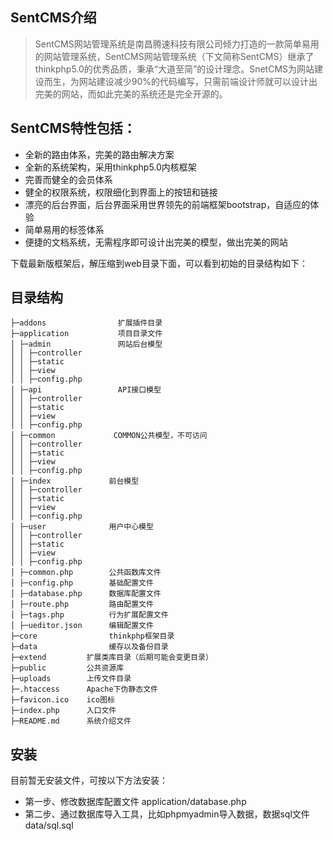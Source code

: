 ## SentCMS介绍
> SentCMS网站管理系统是南昌腾速科技有限公司倾力打造的一款简单易用的网站管理系统，SentCMS网站管理系统（下文简称SentCMS）继承了thinkphp5.0的优秀品质，秉承“大道至简”的设计理念。SnetCMS为网站建设而生，为网站建设减少90%的代码编写，只需前端设计师就可以设计出完美的网站，而如此完美的系统还是完全开源的。

## SentCMS特性包括：
* 全新的路由体系，完美的路由解决方案
* 全新的系统架构，采用thinkphp5.0内核框架
* 完善而健全的会员体系
* 健全的权限系统，权限细化到界面上的按钮和链接
* 漂亮的后台界面，后台界面采用世界领先的前端框架bootstrap，自适应的体验
* 简单易用的标签体系
* 便捷的文档系统，无需程序即可设计出完美的模型，做出完美的网站

下载最新版框架后，解压缩到web目录下面，可以看到初始的目录结构如下：
## 目录结构
~~~
├─addons                扩展插件目录
├─application           项目目录文件
│ ├─admin               网站后台模型
│ │ ├─controller
│ │ ├─static
│ │ ├─view
│ │ ├─config.php
│ ├─api                 API接口模型
│ │ ├─controller
│ │ ├─static
│ │ ├─view
│ │ ├─config.php
│ ├─common             COMMON公共模型，不可访问
│ │ ├─controller
│ │ ├─static
│ │ ├─view
│ │ ├─config.php
│ ├─index             前台模型
│ │ ├─controller
│ │ ├─static
│ │ ├─view
│ │ ├─config.php
│ ├─user              用户中心模型
│ │ ├─controller
│ │ ├─static
│ │ ├─view
│ │ ├─config.php
│ ├─common.php        公共函数库文件
│ ├─config.php        基础配置文件
│ ├─database.php      数据库配置文件
│ ├─route.php         路由配置文件
│ ├─tags.php          行为扩展配置文件
│ ├─ueditor.json      编辑配置文件
├─core                thinkphp框架目录
├─data                缓存以及备份目录
├─extend         扩展类库目录（后期可能会变更目录）
├─public         公共资源库
├─uploads        上传文件目录
├─.htaccess      Apache下伪静态文件
├─favicon.ico    ico图标
├─index.php      入口文件
├─README.md      系统介绍文件
~~~

## 安装

目前暂无安装文件，可按以下方法安装：

* 第一步、修改数据库配置文件 application/database.php
* 第二步、通过数据库导入工具，比如phpmyadmin导入数据，数据sql文件data/sql.sql